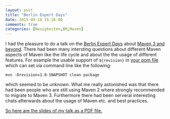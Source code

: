 ```yaml
---
layout: post
title: "Berlin Expert Days"
date: 2015-09-18 15:26:00
comments: true
categories: [Neuigkeiten,BM,Maven]
---
```

I had the pleasure to do a talk on the [Berlin Expert Days][bedcon] about [Maven 3 and
beyond][1]. There had been many intersting questions about different Maven
aspects of Maven like the life cycle and about the the usage of different
features. For example the usable support of `${revision}` in [your pom file][3]
which can set via command line like the following:
```
mvn -Drevision=1.0-SNAPSHOT clean package
```

which seemed to be unknown. What me really astonished was that there had been
people who are still using Maven 2 where strongly recommended to migrate to
Maven 3. Furthermore there had been serveral interesting chats afterwards about
the usage of Maven etc. and best practices.

[So here are the slides of my talk as a PDF file.](/downloads/files/Maven3AndBeyond.pdf)

[bedcon]: http://bed-con.org/
[1]: http://bed-con.org/2015/talks/Maven-3-and-Beyond
[2]: http://maven.apache.org/docs/3.2.1/release-notes.html
[3]: https://github.com/khmarbaise/javaee/tree/mvn321
